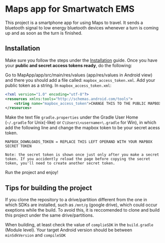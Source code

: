 # Maps app for Smartwatch EMS

This project is a smartphone app for using Maps to travel. It sends a bluetooth signal to low energy bluetooth devices whenever a turn is coming up and as soon as the turn is finished.

## Installation

Make sure you follow the steps under the [Installation](https://docs.mapbox.com/android/beta/navigation/guides/install/) guide. Once you have your **public and secret access tokens ready**, do the following:

Go to MapApp/app/src/main/res/values (app/res/values in Android view) and there you should add a file called: `mapbox_access_token.xml`. Add your public token as a string. 
In `mapbox_access_token.xml`:

```xml
<?xml version="1.0" encoding="utf-8"?>
<resources xmlns:tools="http://schemas.android.com/tools">
    <string name="mapbox_access_token">CHANGE THIS TO THE PUBLIC MAPBOX TOKEN</string>
</resources>
```

Make the text file `gradle.properties` under the Gradle User Home (`~/.gradle` for Unix(-like) or `C\Users\<username>\.gradle` for Win), in which add the following line and change the mapbox token to be your secret acess token.

```agsl
MAPBOX_DOWNLOADS_TOKEN = REPLACE THIS LEFT OPERAND WITH YOUR MAPBOX SECRET TOKEN
```

    Note: the secret token is shown once just only after you make a secret token. If you accidently reload the page before copying the secret token, you'll need to create another secret token.
Run the project and enjoy!

## Tips for building the project

If you clone the repository to a drive/partition different from the one in which SDKs are installed, such as `/mnt/g` (google drive), which could occur exeptions while the build. To avoid this, it is reccomended to clone and build this project under the same drive/partitions. 

When building, at least check the value of `complieSDK` in the `build.gradle` (Module level). Your target Android version should be between `minSdkVersion` and `compileSDK`
